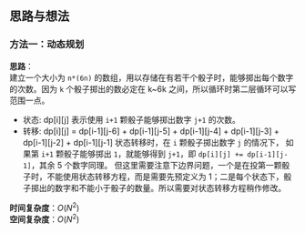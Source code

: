 ## 思路与想法
### 方法一：动态规划
**思路**：  
建立一个大小为 `n*(6n)` 的数组，用以存储在有若干个骰子时，能够掷出每个数字的次数。因为 `k` 个骰子掷出的数必定在 k~6k 之间，所以循环时第二层循环可以写范围一点。  
* 状态: dp[i][j] 表示使用 `i+1` 颗骰子能够掷出数字 `j+1` 的次数。
* 转移: dp[i][j] = dp[i-1][j-6] + dp[i-1][j-5] + dp[i-1][j-4] + dp[i-1][j-3] + dp[i-1][j-2] + dp[i-1][j-1]
状态转移时，在 `i` 颗骰子掷出数字 `j` 的情况下， 如果第 `i+1` 颗骰子能够掷出 `1`，就能够得到 `j+1`，即 `dp[i][j] += dp[i-1][j-1]`，其余 5 个数字同理。
但这里需要注意下边界问题，一个是在投第一颗骰子时，不能使用状态转移方程，而是需要先预定义为 1；二是每个状态下，骰子掷出的数字和不能小于骰子的数量。所以需要对状态转移方程稍作修改。


**时间复杂度**：*O*(*N*<sup>2</sup>)  
**空间复杂度**：*O*(*N*<sup>2</sup>)
